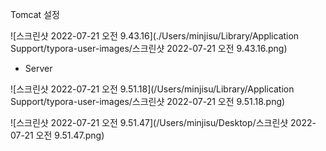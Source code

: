 Tomcat 설정

![스크린샷 2022-07-21 오전 9.43.16](./Users/minjisu/Library/Application Support/typora-user-images/스크린샷 2022-07-21 오전 9.43.16.png)



- Server



![스크린샷 2022-07-21 오전 9.51.18](/Users/minjisu/Library/Application Support/typora-user-images/스크린샷 2022-07-21 오전 9.51.18.png)





![스크린샷 2022-07-21 오전 9.51.47](/Users/minjisu/Desktop/스크린샷 2022-07-21 오전 9.51.47.png)
